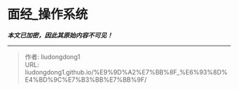# 面经_操作系统

***本文已加密，因此其原始内容不可见！***

---

> 作者: liudongdong1  
> URL: liudongdong1.github.io/%E9%9D%A2%E7%BB%8F_%E6%93%8D%E4%BD%9C%E7%B3%BB%E7%BB%9F/  


